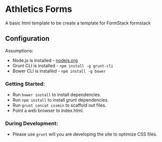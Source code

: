 # Athletics Forms

A basic html template to be create a template for FormStack formstack

## Configuration

Assumptions:
- Node.js is installed - [nodejs.org](https://nodejs.org/en/)
- Grunt CLI is installed - `npm install -g grunt-cli`
- Bower CLI is installed - `npm install -g bower`

### Getting Started:
  - Run `bower install` to install dependencies.
  - Run `npm install` to install grunt dependencies.
  - Run `grunt concat cssmin` to scaffold out files.
  - Point a web browser to index.html.

### During Development:

- Please use `grunt` will you are developing the site to optimize CSS files.
